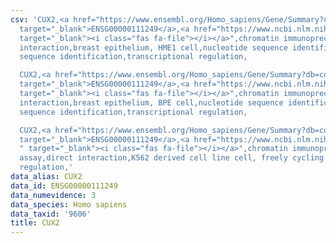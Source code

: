 ```yaml
---
csv: 'CUX2,<a href="https://www.ensembl.org/Homo_sapiens/Gene/Summary?db=core;g=ENSG00000111249"
  target="_blank">ENSG00000111249</a>,<a href="https://www.ncbi.nlm.nih.gov/pubmed/22863008"
  target="_blank"><i class="fas fa-file"></i></a>",chromatin immunoprecipitation assay,direct
  interaction,breast epithelium, HME1 cell,nucleotide sequence identification,nucleotide
  sequence identification,transcriptional regulation,

  CUX2,<a href="https://www.ensembl.org/Homo_sapiens/Gene/Summary?db=core;g=ENSG00000111249"
  target="_blank">ENSG00000111249</a>,<a href="https://www.ncbi.nlm.nih.gov/pubmed/22863008"
  target="_blank"><i class="fas fa-file"></i></a>",chromatin immunoprecipitation assay,direct
  interaction,breast epithelium, BPE cell,nucleotide sequence identification,nucleotide
  sequence identification,transcriptional regulation,

  CUX2,<a href="https://www.ensembl.org/Homo_sapiens/Gene/Summary?db=core;g=ENSG00000111249"
  target="_blank">ENSG00000111249</a>,<a href="https://www.ncbi.nlm.nih.gov/pubmed/23959860
  " target="_blank"><i class="fas fa-file"></i></a>",chromatin immunoprecipitation
  assay,direct interaction,K562 derived cell line cell, freely cycling cells,,,transcriptional
  regulation,'
data_alias: CUX2
data_id: ENSG00000111249
data_numevidence: 3
data_species: Homo sapiens
data_taxid: '9606'
title: CUX2
---
```

